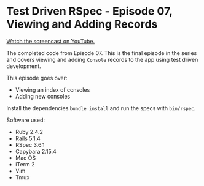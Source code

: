 # Test Driven RSpec - Episode 07, Viewing and Adding Records

[Watch the screencast on YouTube.](https://www.youtube.com/watch?v=4fIuxdeQxR0)

The completed code from Episode 07. This is the final episode in the
series and covers viewing and adding `Console` records to the app using
test driven development.

This episode goes over:

- Viewing an index of consoles
- Adding new consoles

Install the dependencies `bundle install` and run the specs with `bin/rspec`.

Software used:

- Ruby 2.4.2
- Rails 5.1.4
- RSpec 3.6.1
- Capybara 2.15.4
- Mac OS
- iTerm 2
- Vim
- Tmux
